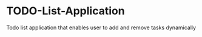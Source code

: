 # TODO-List-Application
Todo list application that enables user to add and remove tasks dynamically
